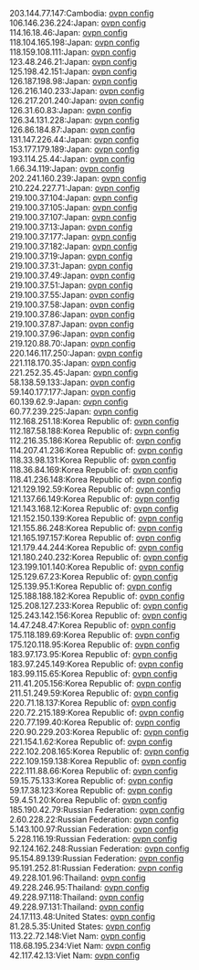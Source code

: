 203.144.77.147:Cambodia: [ovpn config](vpn/203_144_77_147.ovpn)  
106.146.236.224:Japan: [ovpn config](vpn/106_146_236_224.ovpn)  
114.16.18.46:Japan: [ovpn config](vpn/114_16_18_46.ovpn)  
118.104.165.198:Japan: [ovpn config](vpn/118_104_165_198.ovpn)  
118.159.108.111:Japan: [ovpn config](vpn/118_159_108_111.ovpn)  
123.48.246.21:Japan: [ovpn config](vpn/123_48_246_21.ovpn)  
125.198.42.151:Japan: [ovpn config](vpn/125_198_42_151.ovpn)  
126.187.198.98:Japan: [ovpn config](vpn/126_187_198_98.ovpn)  
126.216.140.233:Japan: [ovpn config](vpn/126_216_140_233.ovpn)  
126.217.201.240:Japan: [ovpn config](vpn/126_217_201_240.ovpn)  
126.31.60.83:Japan: [ovpn config](vpn/126_31_60_83.ovpn)  
126.34.131.228:Japan: [ovpn config](vpn/126_34_131_228.ovpn)  
126.86.184.87:Japan: [ovpn config](vpn/126_86_184_87.ovpn)  
131.147.226.44:Japan: [ovpn config](vpn/131_147_226_44.ovpn)  
153.177.179.189:Japan: [ovpn config](vpn/153_177_179_189.ovpn)  
193.114.25.44:Japan: [ovpn config](vpn/193_114_25_44.ovpn)  
1.66.34.119:Japan: [ovpn config](vpn/1_66_34_119.ovpn)  
202.241.160.239:Japan: [ovpn config](vpn/202_241_160_239.ovpn)  
210.224.227.71:Japan: [ovpn config](vpn/210_224_227_71.ovpn)  
219.100.37.104:Japan: [ovpn config](vpn/219_100_37_104.ovpn)  
219.100.37.105:Japan: [ovpn config](vpn/219_100_37_105.ovpn)  
219.100.37.107:Japan: [ovpn config](vpn/219_100_37_107.ovpn)  
219.100.37.13:Japan: [ovpn config](vpn/219_100_37_13.ovpn)  
219.100.37.177:Japan: [ovpn config](vpn/219_100_37_177.ovpn)  
219.100.37.182:Japan: [ovpn config](vpn/219_100_37_182.ovpn)  
219.100.37.19:Japan: [ovpn config](vpn/219_100_37_19.ovpn)  
219.100.37.31:Japan: [ovpn config](vpn/219_100_37_31.ovpn)  
219.100.37.49:Japan: [ovpn config](vpn/219_100_37_49.ovpn)  
219.100.37.51:Japan: [ovpn config](vpn/219_100_37_51.ovpn)  
219.100.37.55:Japan: [ovpn config](vpn/219_100_37_55.ovpn)  
219.100.37.58:Japan: [ovpn config](vpn/219_100_37_58.ovpn)  
219.100.37.86:Japan: [ovpn config](vpn/219_100_37_86.ovpn)  
219.100.37.87:Japan: [ovpn config](vpn/219_100_37_87.ovpn)  
219.100.37.96:Japan: [ovpn config](vpn/219_100_37_96.ovpn)  
219.120.88.70:Japan: [ovpn config](vpn/219_120_88_70.ovpn)  
220.146.117.250:Japan: [ovpn config](vpn/220_146_117_250.ovpn)  
221.118.170.35:Japan: [ovpn config](vpn/221_118_170_35.ovpn)  
221.252.35.45:Japan: [ovpn config](vpn/221_252_35_45.ovpn)  
58.138.59.133:Japan: [ovpn config](vpn/58_138_59_133.ovpn)  
59.140.177.177:Japan: [ovpn config](vpn/59_140_177_177.ovpn)  
60.139.62.9:Japan: [ovpn config](vpn/60_139_62_9.ovpn)  
60.77.239.225:Japan: [ovpn config](vpn/60_77_239_225.ovpn)  
112.168.251.18:Korea Republic of: [ovpn config](vpn/112_168_251_18.ovpn)  
112.187.58.188:Korea Republic of: [ovpn config](vpn/112_187_58_188.ovpn)  
112.216.35.186:Korea Republic of: [ovpn config](vpn/112_216_35_186.ovpn)  
114.207.41.236:Korea Republic of: [ovpn config](vpn/114_207_41_236.ovpn)  
118.33.98.131:Korea Republic of: [ovpn config](vpn/118_33_98_131.ovpn)  
118.36.84.169:Korea Republic of: [ovpn config](vpn/118_36_84_169.ovpn)  
118.41.236.148:Korea Republic of: [ovpn config](vpn/118_41_236_148.ovpn)  
121.129.192.59:Korea Republic of: [ovpn config](vpn/121_129_192_59.ovpn)  
121.137.66.149:Korea Republic of: [ovpn config](vpn/121_137_66_149.ovpn)  
121.143.168.12:Korea Republic of: [ovpn config](vpn/121_143_168_12.ovpn)  
121.152.150.139:Korea Republic of: [ovpn config](vpn/121_152_150_139.ovpn)  
121.155.86.248:Korea Republic of: [ovpn config](vpn/121_155_86_248.ovpn)  
121.165.197.157:Korea Republic of: [ovpn config](vpn/121_165_197_157.ovpn)  
121.179.44.244:Korea Republic of: [ovpn config](vpn/121_179_44_244.ovpn)  
121.180.240.232:Korea Republic of: [ovpn config](vpn/121_180_240_232.ovpn)  
123.199.101.140:Korea Republic of: [ovpn config](vpn/123_199_101_140.ovpn)  
125.129.67.23:Korea Republic of: [ovpn config](vpn/125_129_67_23.ovpn)  
125.139.95.1:Korea Republic of: [ovpn config](vpn/125_139_95_1.ovpn)  
125.188.188.182:Korea Republic of: [ovpn config](vpn/125_188_188_182.ovpn)  
125.208.127.233:Korea Republic of: [ovpn config](vpn/125_208_127_233.ovpn)  
125.243.142.156:Korea Republic of: [ovpn config](vpn/125_243_142_156.ovpn)  
14.47.248.47:Korea Republic of: [ovpn config](vpn/14_47_248_47.ovpn)  
175.118.189.69:Korea Republic of: [ovpn config](vpn/175_118_189_69.ovpn)  
175.120.118.95:Korea Republic of: [ovpn config](vpn/175_120_118_95.ovpn)  
183.97.173.95:Korea Republic of: [ovpn config](vpn/183_97_173_95.ovpn)  
183.97.245.149:Korea Republic of: [ovpn config](vpn/183_97_245_149.ovpn)  
183.99.115.65:Korea Republic of: [ovpn config](vpn/183_99_115_65.ovpn)  
211.41.205.156:Korea Republic of: [ovpn config](vpn/211_41_205_156.ovpn)  
211.51.249.59:Korea Republic of: [ovpn config](vpn/211_51_249_59.ovpn)  
220.71.18.137:Korea Republic of: [ovpn config](vpn/220_71_18_137.ovpn)  
220.72.215.189:Korea Republic of: [ovpn config](vpn/220_72_215_189.ovpn)  
220.77.199.40:Korea Republic of: [ovpn config](vpn/220_77_199_40.ovpn)  
220.90.229.203:Korea Republic of: [ovpn config](vpn/220_90_229_203.ovpn)  
221.154.1.62:Korea Republic of: [ovpn config](vpn/221_154_1_62.ovpn)  
222.102.208.165:Korea Republic of: [ovpn config](vpn/222_102_208_165.ovpn)  
222.109.159.138:Korea Republic of: [ovpn config](vpn/222_109_159_138.ovpn)  
222.111.88.66:Korea Republic of: [ovpn config](vpn/222_111_88_66.ovpn)  
59.15.75.133:Korea Republic of: [ovpn config](vpn/59_15_75_133.ovpn)  
59.17.38.123:Korea Republic of: [ovpn config](vpn/59_17_38_123.ovpn)  
59.4.51.20:Korea Republic of: [ovpn config](vpn/59_4_51_20.ovpn)  
185.190.42.79:Russian Federation: [ovpn config](vpn/185_190_42_79.ovpn)  
2.60.228.22:Russian Federation: [ovpn config](vpn/2_60_228_22.ovpn)  
5.143.100.97:Russian Federation: [ovpn config](vpn/5_143_100_97.ovpn)  
5.228.116.19:Russian Federation: [ovpn config](vpn/5_228_116_19.ovpn)  
92.124.162.248:Russian Federation: [ovpn config](vpn/92_124_162_248.ovpn)  
95.154.89.139:Russian Federation: [ovpn config](vpn/95_154_89_139.ovpn)  
95.191.252.81:Russian Federation: [ovpn config](vpn/95_191_252_81.ovpn)  
49.228.101.96:Thailand: [ovpn config](vpn/49_228_101_96.ovpn)  
49.228.246.95:Thailand: [ovpn config](vpn/49_228_246_95.ovpn)  
49.228.97.118:Thailand: [ovpn config](vpn/49_228_97_118.ovpn)  
49.228.97.131:Thailand: [ovpn config](vpn/49_228_97_131.ovpn)  
24.17.113.48:United States: [ovpn config](vpn/24_17_113_48.ovpn)  
81.28.5.35:United States: [ovpn config](vpn/81_28_5_35.ovpn)  
113.22.72.148:Viet Nam: [ovpn config](vpn/113_22_72_148.ovpn)  
118.68.195.234:Viet Nam: [ovpn config](vpn/118_68_195_234.ovpn)  
42.117.42.13:Viet Nam: [ovpn config](vpn/42_117_42_13.ovpn)  
